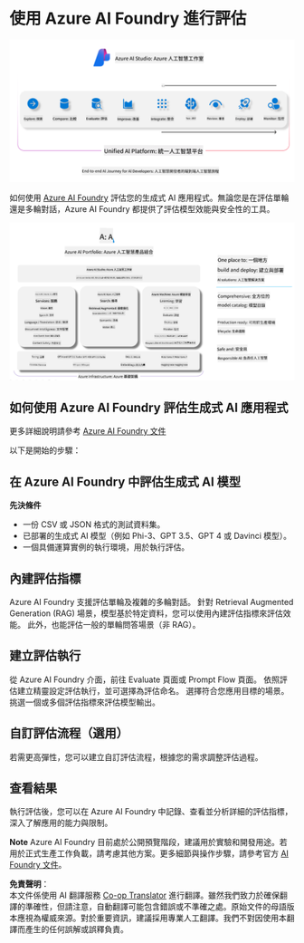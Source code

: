 <!--
CO_OP_TRANSLATOR_METADATA:
{
  "original_hash": "7b4235159486df4000e16b7b46ddfec3",
  "translation_date": "2025-07-16T22:29:26+00:00",
  "source_file": "md/01.Introduction/05/AIFoundry.md",
  "language_code": "tw"
}
-->
# **使用 Azure AI Foundry 進行評估**

![aistudo](../../../../../translated_images/AIFoundry.9e0b513e999a1c5aa227e4c7028b5ff9a6cb712e6613c696705445ee4ca8f35d.tw.png)

如何使用 [Azure AI Foundry](https://ai.azure.com?WT.mc_id=aiml-138114-kinfeylo) 評估您的生成式 AI 應用程式。無論您是在評估單輪還是多輪對話，Azure AI Foundry 都提供了評估模型效能與安全性的工具。

![aistudo](../../../../../translated_images/AIPortfolio.69da59a8e1eaa70f2bab1836c11a69fc97e59f1b1b4154ce5e58bc589d278047.tw.png)

## 如何使用 Azure AI Foundry 評估生成式 AI 應用程式
更多詳細說明請參考 [Azure AI Foundry 文件](https://learn.microsoft.com/azure/ai-studio/how-to/evaluate-generative-ai-app?WT.mc_id=aiml-138114-kinfeylo)

以下是開始的步驟：

## 在 Azure AI Foundry 中評估生成式 AI 模型

**先決條件**

- 一份 CSV 或 JSON 格式的測試資料集。
- 已部署的生成式 AI 模型（例如 Phi-3、GPT 3.5、GPT 4 或 Davinci 模型）。
- 一個具備運算實例的執行環境，用於執行評估。

## 內建評估指標

Azure AI Foundry 支援評估單輪及複雜的多輪對話。
針對 Retrieval Augmented Generation (RAG) 場景，模型基於特定資料，您可以使用內建評估指標來評估效能。
此外，也能評估一般的單輪問答場景（非 RAG）。

## 建立評估執行

從 Azure AI Foundry 介面，前往 Evaluate 頁面或 Prompt Flow 頁面。
依照評估建立精靈設定評估執行，並可選擇為評估命名。
選擇符合您應用目標的場景。
挑選一個或多個評估指標來評估模型輸出。

## 自訂評估流程（選用）

若需更高彈性，您可以建立自訂評估流程，根據您的需求調整評估過程。

## 查看結果

執行評估後，您可以在 Azure AI Foundry 中記錄、查看並分析詳細的評估指標，深入了解應用的能力與限制。

**Note** Azure AI Foundry 目前處於公開預覽階段，建議用於實驗和開發用途。若用於正式生產工作負載，請考慮其他方案。更多細節與操作步驟，請參考官方 [AI Foundry 文件](https://learn.microsoft.com/azure/ai-studio/?WT.mc_id=aiml-138114-kinfeylo)。

**免責聲明**：  
本文件係使用 AI 翻譯服務 [Co-op Translator](https://github.com/Azure/co-op-translator) 進行翻譯。雖然我們致力於確保翻譯的準確性，但請注意，自動翻譯可能包含錯誤或不準確之處。原始文件的母語版本應視為權威來源。對於重要資訊，建議採用專業人工翻譯。我們不對因使用本翻譯而產生的任何誤解或誤釋負責。
